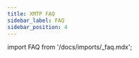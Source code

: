 ```yaml
---
title: XMTP FAQ
sidebar_label: FAQ
sidebar_position: 4
---
```


import FAQ from '/docs/imports/_faq.mdx';

<FAQ/>
